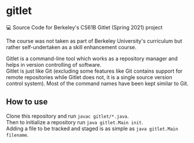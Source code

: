 # gitlet
💻 Source Code for Berkeley's CS61B Gitlet (Spring 2021) project  

The course was not taken as part of Berkeley University's curriculum but rather self-undertaken as a skill enhancement course.

Gitlet is a command-line tool which works as a repository manager and helps in version controlling of software.  
Gitlet is just like Git (excluding some features like Git contains support for remote repositories while Gitlet does not, it is a
single source version control system). Most of the command names have been kept similar to Git.

## How to use
Clone this repository and run `javac gitlet/*.java`.  
Then to initialize a repository run `java gitlet.Main init`.  
Adding a file to be tracked and staged is as simple as `java gitlet.Main filename`.
